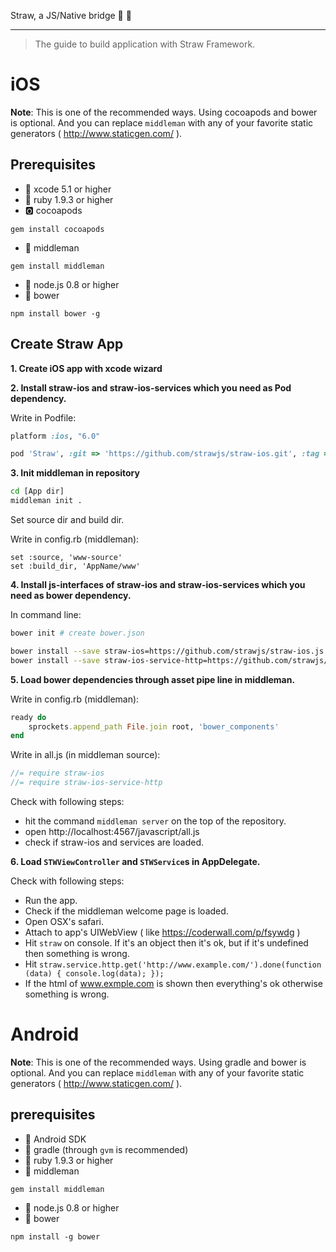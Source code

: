 Straw, a JS/Native bridge :tropical_drink: :tropical_drink:

----

> The guide to build application with Straw Framework.

# iOS

**Note**: This is one of the recommended ways. Using cocoapods and bower is optional. And you can replace `middleman` with any of your favorite static generators ( http://www.staticgen.com/ ).

## Prerequisites

- :potable_water: xcode 5.1 or higher
- :red_circle: ruby 1.9.3 or higher
- :o2: cocoapods
```
gem install cocoapods
```
- :man: middleman
```
gem install middleman
```
- :green_apple: node.js 0.8 or higher
- :baby_chick: bower
```
npm install bower -g
```

## Create Straw App

**1. Create iOS app with xcode wizard**

**2. Install straw-ios and straw-ios-services which you need as Pod dependency.**

Write in Podfile:
```ruby
platform :ios, "6.0"

pod 'Straw', :git => 'https://github.com/strawjs/straw-ios.git', :tag => 'v0.3.5'
```

**3. Init middleman in repository**

```sh
cd [App dir]
middleman init .
```

Set source dir and build dir.

Write in config.rb (middleman):
```
set :source, 'www-source'
set :build_dir, 'AppName/www'
```

**4. Install js-interfaces of straw-ios and straw-ios-services which you need as bower dependency.**

In command line:
```sh
bower init # create bower.json

bower install --save straw-ios=https://github.com/strawjs/straw-ios.js.git
bower install --save straw-ios-service-http=https://github.com/strawjs/straw-ios-service-http.js.git
```

**5. Load bower dependencies through asset pipe line in middleman.**

Write in config.rb (middleman):
```ruby
ready do
    sprockets.append_path File.join root, 'bower_components'
end
```

Write in all.js (in middleman source):
```js
//= require straw-ios
//= require straw-ios-service-http
```

Check with following steps:
- hit the command `middleman server` on the top of the repository.
- open http://localhost:4567/javascript/all.js
- check if straw-ios and services are loaded.

**6. Load `STWViewController` and `STWService`s in AppDelegate.**

Check with following steps:
- Run the app.
- Check if the middleman welcome page is loaded.
- Open OSX's safari.
- Attach to app's UIWebView ( like https://coderwall.com/p/fsywdg )
- Hit `straw` on console. If it's an object then it's ok, but if it's undefined then something is wrong.
- Hit `straw.service.http.get('http://www.example.com/').done(function (data) { console.log(data); });`
- If the html of www.exmple.com is shown then everything's ok otherwise something is wrong.

# Android

**Note**: This is one of the recommended ways. Using gradle and bower is optional. And you can replace `middleman` with any of your favorite static generators ( http://www.staticgen.com/ ).

## prerequisites

- :cactus: Android SDK
- :deciduous_tree: gradle (through `gvm` is recommended)
- :red_circle: ruby 1.9.3 or higher
- :man: middleman
```
gem install middleman
```
- :green_apple: node.js 0.8 or higher
- :baby_chick: bower
```
npm install -g bower
```
